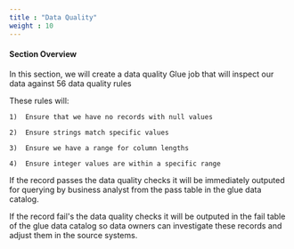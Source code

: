 ```yaml
---
title : "Data Quality"
weight : 10
---
```


#### Section Overview

In this section, we will create a data quality Glue job that will inspect our data against 56 data quality rules 

These rules will:

    1)	Ensure that we have no records with null values 
    
    2)	Ensure strings match specific values 
  
    3)	Ensure we have a range for column lengths 

    4)	Ensure integer values are within a specific range 
  
  If the record passes the data quality checks it will be immediately outputed for querying by business analyst from the pass table in the glue data catalog.

  If the record fail's the data quality checks it will be outputed in the fail table of the glue data catalog so data owners can investigate these records and adjust them in the source systems. 


</br></br>

